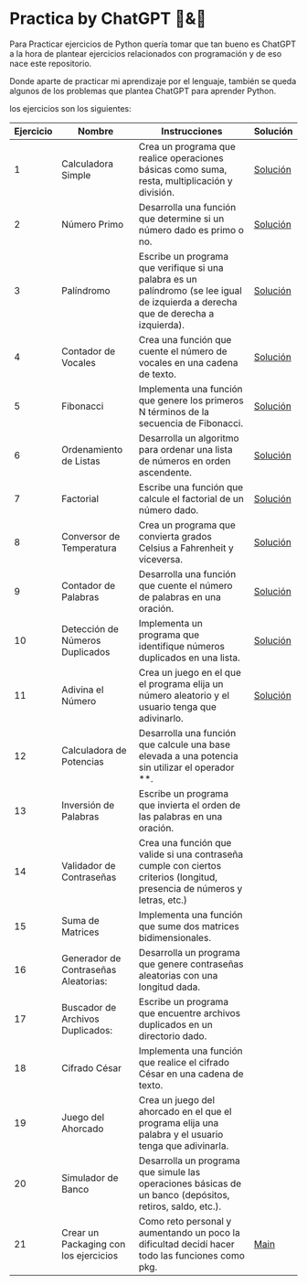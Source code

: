 # Practica by ChatGPT 🐍&🤖

Para Practicar ejercicios de Python quería tomar que tan bueno es ChatGPT a la hora de plantear ejercicios relacionados con programación y de eso nace este repositorio.

Donde aparte de practicar mi aprendizaje por el lenguaje, también se queda algunos de los problemas que plantea ChatGPT para aprender Python.

los ejercicios son los siguientes:

|Ejercicio  |Nombre |Instrucciones  |Solución   |
|----       |----    |----           |----    |
|1|Calculadora Simple|Crea un programa que realice operaciones básicas como suma, resta, multiplicación y división.|[Solución](./pkg/ex1_calculadora.py)|
|2|Número Primo|Desarrolla una función que determine si un número dado es primo o no.|[Solución](./pkg/ex2_primo.py)|
|3|Palíndromo|Escribe un programa que verifique si una palabra es un palíndromo (se lee igual de izquierda a derecha que de derecha a izquierda).|[Solución](./pkg/ex3_palindromo.py)|
|4|Contador de Vocales|Crea una función que cuente el número de vocales en una cadena de texto.|[Solución](./pkg/ex4_count_vocales.py)|
|5|Fibonacci|Implementa una función que genere los primeros N términos de la secuencia de Fibonacci.|[Solución](./pkg/ex5_Fibonacci.py)|
|6|Ordenamiento de Listas |Desarrolla un algoritmo para ordenar una lista de números en orden ascendente.|[Solución](./pkg/ex6_Ordenamiento.py)|
|7|Factorial  |Escribe una función que calcule el factorial de un número dado.|[Solución](./pkg/ex7_Factorial.py)|
|8|Conversor de Temperatura|Crea un programa que convierta grados Celsius a Fahrenheit y viceversa.|[Solución](./pkg/ex8_Temperatura.py)|
|9|Contador de Palabras |Desarrolla una función que cuente el número de palabras en una oración.|[Solución](./pkg/ex9_contador_palabras.py)|
|10|Detección de Números Duplicados|Implementa un programa que identifique números duplicados en una lista.|[Solución](./pkg/ex10_detencion_numero.py)|
|11|Adivina el Número|Crea un juego en el que el programa elija un número aleatorio y el usuario tenga que adivinarlo.|[Solución](./pkg/ex11_adivina_numero.py)|
|12|Calculadora de Potencias|Desarrolla una función que calcule una base elevada a una potencia sin utilizar el operador **.||
|13|Inversión de Palabras|Escribe un programa que invierta el orden de las palabras en una oración.||
|14|Validador de Contraseñas|Crea una función que valide si una contraseña cumple con ciertos criterios (longitud, presencia de números y letras, etc.)||
|15|Suma de Matrices|Implementa una función que sume dos matrices bidimensionales.||
|16|Generador de Contraseñas Aleatorias:|Desarrolla un programa que genere contraseñas aleatorias con una longitud dada.||
|17|Buscador de Archivos Duplicados:|Escribe un programa que encuentre archivos duplicados en un directorio dado.||
|18|Cifrado César|Implementa una función que realice el cifrado César en una cadena de texto.||
|19|Juego del Ahorcado|Crea un juego del ahorcado en el que el programa elija una palabra y el usuario tenga que adivinarla.||
|20|Simulador de Banco|Desarrolla un programa que simule las operaciones básicas de un banco (depósitos, retiros, saldo, etc.).||
|21| Crear un Packaging con los ejercicios| Como reto personal y aumentando un poco la dificultad decidí hacer todo las funciones como pkg.| [Main](./main.py)|
